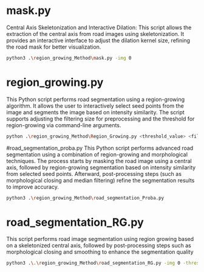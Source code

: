 # mask.py
Central Axis Skeletonization and Interactive Dilation: This script allows the extraction of the central axis from road images using skeletonization. It provides an interactive interface to adjust the dilation kernel size, refining the road mask for better visualization.
```bash
python3 .\region_growing_Method\mask.py -img 0
```

# region_growing.py
This Python script performs road segmentation using a region-growing algorithm. It allows the user to interactively select seed points from the image and segments the image based on intensity similarity. The script supports adjusting the filtering size for preprocessing and the threshold for region-growing via command-line arguments.
```bash
python .\region_growing_Method\Region_Growing.py <threshold_value> <filter_size>
```
#road_segmentation_proba.py
This Python script performs advanced road segmentation using a combination of region-growing and morphological techniques. The process starts by masking the road image using a central axis, followed by region-growing segmentation based on intensity similarity from selected seed points. Afterward, post-processing steps (such as morphological closing and median filtering) refine the segmentation results to improve accuracy.

```bash
python3 .\region_growing_Method\road_segmentation_Proba.py
```

# road_segmentation_RG.py
This script performs road image segmentation using region growing based on a skeletonized central axis, followed by post-processing steps such as morphological closing and smoothing to enhance the segmentation quality
```bash
python3 .\.\region_growing_Method\road_segmentation_RG.py -img 0 -thresh 15
```
